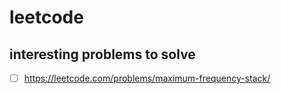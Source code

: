 # leetcode

## interesting problems to solve

- [ ] https://leetcode.com/problems/maximum-frequency-stack/
